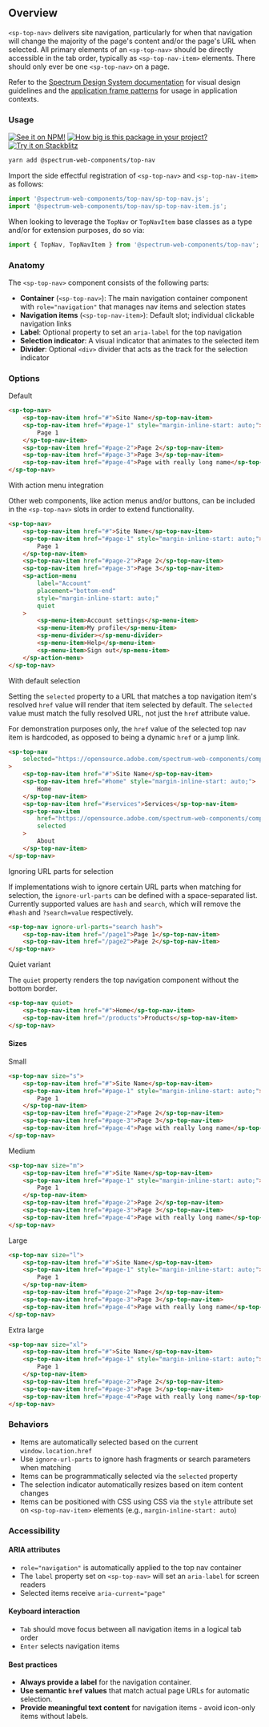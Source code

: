 ## Overview

`<sp-top-nav>` delivers site navigation, particularly for when that navigation will change the majority of the page's content and/or the page's URL when selected. All primary elements of an `<sp-top-nav>` should be directly accessible in the tab order, typically as `<sp-top-nav-item>` elements. There should only ever be one `<sp-top-nav>` on a page.

Refer to the [Spectrum Design System documentation](https://spectrum.adobe.com/page/headers/) for visual design guidelines and the [application frame patterns](https://spectrum.adobe.com/page/application-frame/) for usage in application contexts.

### Usage

[![See it on NPM!](https://img.shields.io/npm/v/@spectrum-web-components/top-nav?style=for-the-badge)](https://www.npmjs.com/package/@spectrum-web-components/top-nav)
[![How big is this package in your project?](https://img.shields.io/bundlephobia/minzip/@spectrum-web-components/top-nav?style=for-the-badge)](https://bundlephobia.com/result?p=@spectrum-web-components/top-nav)
[![Try it on Stackblitz](https://img.shields.io/badge/Try%20it%20on-Stackblitz-blue?style=for-the-badge)](https://stackblitz.com/edit/vitejs-vite-95xejnti)

```bash
yarn add @spectrum-web-components/top-nav
```

Import the side effectful registration of `<sp-top-nav>` and `<sp-top-nav-item>` as follows:

```js
import '@spectrum-web-components/top-nav/sp-top-nav.js';
import '@spectrum-web-components/top-nav/sp-top-nav-item.js';
```

When looking to leverage the `TopNav` or `TopNavItem` base classes as a type and/or for extension purposes, do so via:

```js
import { TopNav, TopNavItem } from '@spectrum-web-components/top-nav';
```

### Anatomy

The `<sp-top-nav>` component consists of the following parts:

- **Container** (`<sp-top-nav>`): The main navigation container component with `role="navigation"` that manages nav items and selection states
- **Navigation items** (`<sp-top-nav-item>`): Default slot; individual clickable navigation links
- **Label**: Optional property to set an `aria-label` for the top navigation
- **Selection indicator**: A visual indicator that animates to the selected item
- **Divider**: Optional `<div>` divider that acts as the track for the selection indicator

### Options

<sp-tabs selected="default" auto label="Top nav options">
<sp-tab value="default">Default</sp-tab>
<sp-tab-panel value="default">

```html
<sp-top-nav>
    <sp-top-nav-item href="#">Site Name</sp-top-nav-item>
    <sp-top-nav-item href="#page-1" style="margin-inline-start: auto;">
        Page 1
    </sp-top-nav-item>
    <sp-top-nav-item href="#page-2">Page 2</sp-top-nav-item>
    <sp-top-nav-item href="#page-3">Page 3</sp-top-nav-item>
    <sp-top-nav-item href="#page-4">Page with really long name</sp-top-nav-item>
</sp-top-nav>
```

</sp-tab-panel>
<sp-tab value="action-menu">With action menu integration</sp-tab>
<sp-tab-panel value="action-menu">

Other web components, like action menus and/or buttons, can be included in the `<sp-top-nav>` slots in order to extend functionality.

```html
<sp-top-nav>
    <sp-top-nav-item href="#">Site Name</sp-top-nav-item>
    <sp-top-nav-item href="#page-1" style="margin-inline-start: auto;">
        Page 1
    </sp-top-nav-item>
    <sp-top-nav-item href="#page-2">Page 2</sp-top-nav-item>
    <sp-top-nav-item href="#page-3">Page 3</sp-top-nav-item>
    <sp-action-menu
        label="Account"
        placement="bottom-end"
        style="margin-inline-start: auto;"
        quiet
    >
        <sp-menu-item>Account settings</sp-menu-item>
        <sp-menu-item>My profile</sp-menu-item>
        <sp-menu-divider></sp-menu-divider>
        <sp-menu-item>Help</sp-menu-item>
        <sp-menu-item>Sign out</sp-menu-item>
    </sp-action-menu>
</sp-top-nav>
```

</sp-tab-panel>
<sp-tab value="selected">With default selection</sp-tab>
<sp-tab-panel value="selected">

Setting the `selected` property to a URL that matches a top navigation item's resolved `href` value will render that item selected by default.
The `selected` value must match the fully resolved URL, not just the `href` attribute value.

For demonstration purposes only, the `href` value of the selected top nav item is hardcoded, as opposed to being a dynamic `href` or a jump link.

```html
<sp-top-nav
    selected="https://opensource.adobe.com/spectrum-web-components/components/top-nav/"
>
    <sp-top-nav-item href="#">Site Name</sp-top-nav-item>
    <sp-top-nav-item href="#home" style="margin-inline-start: auto;">
        Home
    </sp-top-nav-item>
    <sp-top-nav-item href="#services">Services</sp-top-nav-item>
    <sp-top-nav-item
        href="https://opensource.adobe.com/spectrum-web-components/components/top-nav/"
        selected
    >
        About
    </sp-top-nav-item>
</sp-top-nav>
```

</sp-tab-panel>
<sp-tab value="ignore-url">Ignoring URL parts for selection</sp-tab>
<sp-tab-panel value="ignore-url">

If implementations wish to ignore certain URL parts when matching for selection, the `ignore-url-parts` can be defined with a space-separated list. Currently supported values are `hash` and `search`, which will remove the `#hash` and `?search=value` respectively.

```html
<sp-top-nav ignore-url-parts="search hash">
    <sp-top-nav-item href="/page1">Page 1</sp-top-nav-item>
    <sp-top-nav-item href="/page2">Page 2</sp-top-nav-item>
</sp-top-nav>
```

</sp-tab-panel>
<sp-tab value="quiet">Quiet variant</sp-tab>
<sp-tab-panel value="quiet">

The `quiet` property renders the top navigation component without the bottom border.

```html
<sp-top-nav quiet>
    <sp-top-nav-item href="#">Home</sp-top-nav-item>
    <sp-top-nav-item href="/products">Products</sp-top-nav-item>
</sp-top-nav>
```

</sp-tab-panel>
</sp-tabs>

#### Sizes

<sp-tabs selected="m" auto label="Top nav sizing options">
<sp-tab value="s">Small</sp-tab>
<sp-tab-panel value="s">

```html
<sp-top-nav size="s">
    <sp-top-nav-item href="#">Site Name</sp-top-nav-item>
    <sp-top-nav-item href="#page-1" style="margin-inline-start: auto;">
        Page 1
    </sp-top-nav-item>
    <sp-top-nav-item href="#page-2">Page 2</sp-top-nav-item>
    <sp-top-nav-item href="#page-3">Page 3</sp-top-nav-item>
    <sp-top-nav-item href="#page-4">Page with really long name</sp-top-nav-item>
</sp-top-nav>
```

</sp-tab-panel>
<sp-tab value="m">Medium</sp-tab>
<sp-tab-panel value="m">

```html
<sp-top-nav size="m">
    <sp-top-nav-item href="#">Site Name</sp-top-nav-item>
    <sp-top-nav-item href="#page-1" style="margin-inline-start: auto;">
        Page 1
    </sp-top-nav-item>
    <sp-top-nav-item href="#page-2">Page 2</sp-top-nav-item>
    <sp-top-nav-item href="#page-3">Page 3</sp-top-nav-item>
    <sp-top-nav-item href="#page-4">Page with really long name</sp-top-nav-item>
</sp-top-nav>
```

</sp-tab-panel>
<sp-tab value="l">Large</sp-tab>
<sp-tab-panel value="l">

```html
<sp-top-nav size="l">
    <sp-top-nav-item href="#">Site Name</sp-top-nav-item>
    <sp-top-nav-item href="#page-1" style="margin-inline-start: auto;">
        Page 1
    </sp-top-nav-item>
    <sp-top-nav-item href="#page-2">Page 2</sp-top-nav-item>
    <sp-top-nav-item href="#page-3">Page 3</sp-top-nav-item>
    <sp-top-nav-item href="#page-4">Page with really long name</sp-top-nav-item>
</sp-top-nav>
```

</sp-tab-panel>
<sp-tab value="xl">Extra large</sp-tab>
<sp-tab-panel value="xl">

```html
<sp-top-nav size="xl">
    <sp-top-nav-item href="#">Site Name</sp-top-nav-item>
    <sp-top-nav-item href="#page-1" style="margin-inline-start: auto;">
        Page 1
    </sp-top-nav-item>
    <sp-top-nav-item href="#page-2">Page 2</sp-top-nav-item>
    <sp-top-nav-item href="#page-3">Page 3</sp-top-nav-item>
    <sp-top-nav-item href="#page-4">Page with really long name</sp-top-nav-item>
</sp-top-nav>
```

</sp-tab-panel>
</sp-tabs>

### Behaviors

- Items are automatically selected based on the current `window.location.href`
- Use `ignore-url-parts` to ignore hash fragments or search parameters when matching
- Items can be programmatically selected via the `selected` property
- The selection indicator automatically resizes based on item content changes
- Items can be positioned with CSS using CSS via the `style` attribute set on `<sp-top-nav-item>` elements (e.g., `margin-inline-start: auto`)

### Accessibility

#### ARIA attributes

- `role="navigation"` is automatically applied to the top nav container
- The `label` property set on `<sp-top-nav>` will set an `aria-label` for screen readers
- Selected items receive `aria-current="page"`

#### Keyboard interaction

- `Tab` should move focus between all navigation items in a logical tab order
- `Enter` selects navigation items

#### Best practices

- **Always provide a label** for the navigation container.
- **Use semantic `href` values** that match actual page URLs for automatic selection.
- **Provide meaningful text content** for navigation items - avoid icon-only items without labels.
